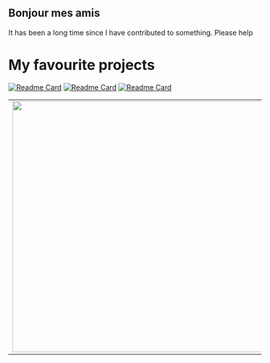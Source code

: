 ## Bonjour mes amis

It has been a long time since I have contributed to something. Please help

<table>
<tr>
<td><img src="https://github-readme-stats.vercel.app/api?username=CharieBlastX7&show_icons=true&theme=dark" width="500"></td>
<td><img src="https://github-readme-stats.vercel.app/api/top-langs/?username=CharieBlastX7&show_icons=true&theme=dark&langs_count=8" /></td>
</tr>

# My favourite projects
[![Readme Card](https://github-readme-stats.vercel.app/api/pin/?username=rgab1508&repo=CryptoCRIT)](https://github.com/rgab1508/CryptoCRIT)
[![Readme Card](https://github-readme-stats.vercel.app/api/pin/?username=CharieBlastX7&repo=OpenStore)](https://github.com/CharieBlastX7/OpenStore)
[![Readme Card](https://github-readme-stats.vercel.app/api/pin/?username=rgab1508&repo=FACES-21)](https://github.com/rgab1508/FACES-21)

<!--
**CharieBlastX7/CharieBlastX7** is a ✨ _special_ ✨ repository because its `README.md` (this file) appears on your GitHub profile.

Here are some ideas to get you started:

- 🔭 I’m currently working on ...
- 🌱 I’m currently learning ...
- 👯 I’m looking to collaborate on ...
- 🤔 I’m looking for help with ...
- 💬 Ask me about ...
- 📫 How to reach me: ...
- 😄 Pronouns: ...
- ⚡ Fun fact: ...
-->
